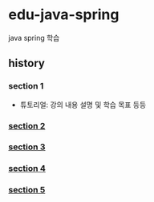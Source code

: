 # edu-java-spring

java spring 학습

## history

### section 1

-   튜토리얼: 강의 내용 설명 및 학습 목표 등등

### [section 2](./learn-spring-fraework-01/README.md)

### [section 3](./learn-spring-fraework-02/README.md)

### [section 4](./learn-spring-fraework-02/README.md#section-4)

### [section 5]()
